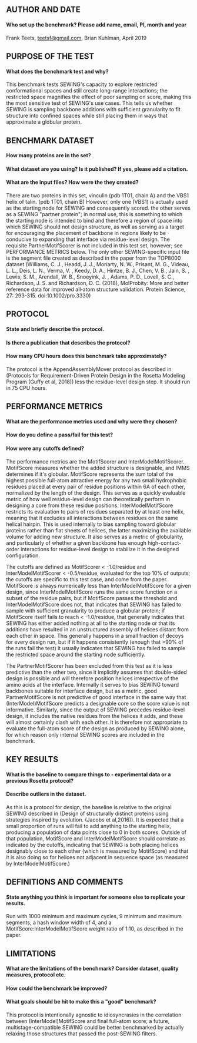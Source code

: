 ## AUTHOR AND DATE
#### Who set up the benchmark? Please add name, email, PI, month and year
Frank Teets, teetsf@gmail.com, Brian Kuhlman, April 2019

## PURPOSE OF THE TEST
#### What does the benchmark test and why?
This benchmark tests SEWING's capacity to explore restricted conformational spaces and still create long-range interactions; the restricted space magnifies the effect of poor sampling on score, making this the most sensitive test of SEWING's use cases. This tells us whether SEWING is sampling backbone additions with sufficient granularity to fit structure into confined spaces while still placing them in ways that approximate a globular protein. 


## BENCHMARK DATASET
#### How many proteins are in the set?
#### What dataset are you using? Is it published? If yes, please add a citation.
#### What are the input files? How were the they created?
There are two proteins in this set, vinculin (pdb 1T01, chain A) and the VBS1 helix of talin. (pdb 1T01, chain B) However, only one (VBS1) is actually used as the starting node for SEWING and consequently scored. the other serves as a SEWING "partner protein"; in normal use, this is something to which the starting node is intended to bind and therefore a region of space into which SEWING should not design structure, as well as serving as a target for encouraging the placement of backbone in regions likely to be conducive to expanding that interface via residue-level design. The requisite PartnerMotifScorer is not included in this test set, however; see PERFORMANCE METRICS below. The only other SEWING-specific input file is the segment file created as described in the paper from the TOP8000 dataset (Williams, C. J., Headd, J. J., Moriarty, N. W., Prisant, M. G., Videau, L. L., Deis, L. N., Verma, V. , Keedy, D. A., Hintze, B. J., Chen, V. B., Jain, S. , Lewis, S. M., Arendall, W. B., Snoeyink, J. , Adams, P. D., Lovell, S. C., Richardson, J. S. and Richardson, D. C. (2018), MolProbity: More and better reference data for improved all‐atom structure validation. Protein Science, 27: 293-315. doi:10.1002/pro.3330)

## PROTOCOL
#### State and briefly describe the protocol.
#### Is there a publication that describes the protocol?
#### How many CPU hours does this benchmark take approximately?
The protocol is the AppendAssemblyMover protocol as described in (Protocols for Requirement-Driven Protein Design in the Rosetta Modeling Program (Guffy et al, 2018)) less the residue-level design step. It should run in 75 CPU hours.


## PERFORMANCE METRICS
#### What are the performance metrics used and why were they chosen?
#### How do you define a pass/fail for this test?
#### How were any cutoffs defined?
The performance metrics are the MotifScorer and InterModelMotifScorer. MotifScore measures whether the added structure is designable, and IMMS determines if it's globular. MotifScore represents the sum total of the highest possible full-atom attractive energy for any two small hydrophobic residues placed at every pair of residue positions within 6A of each other, normalized by the length of the design. This serves as a quickly evaluable metric of how well residue-level design can theoretically perform in designing a core from these residue positions. InterModelMotifScore restricts its evaluation to pairs of residues separated by at least one helix, meaning that it excludes all interactions between residues on the same helical hairpin. This is used internally to bias sampling toward globular proteins rather than flat sheets of helices, the latter maximizing the available volume for adding new structure. It also serves as a metric of globularity, and particularly of whether a given backbone has enough high-contact-order interactions for residue-level design to stabilize it in the designed configuration.  

The cutoffs are defined as MotifScorer < -1.0/residue and InterModelMotifScorer < -0.5/residue, evaluated for the top 10% of outputs; the cutoffs are specific to this test case, and come from the paper. MotifScore is always numerically less than InterModelMotifScore for a given design, since InterModelMotifScore runs the same score function on a subset of the residue pairs, but if MotifScore passes the threshold and InterModelMotifScore does not, that indicates that SEWING has failed to sample with sufficient granularity to produce a globular protein; if MotifScore itself fails to reach < -1.0/residue, that generally indicates that SEWING has either added nothing at all to the starting node or that its additions have resulted in an unstructured assembly of helices distant from each other in space. This generally happens in a small fraction of decoys for every design run, but if it happens consistently (enough that >90% of the runs fail the test) it usually indicates that SEWING has failed to sample the restricted space around the starting node sufficiently.

The PartnerMotifScorer has been excluded from this test as it is less predictive than the other two, since it implicitly assumes that double-sided design is possible and will therefore position helices irrespective of the amino acids at the interface. Internally it serves to bias SEWING toward backbones suitable for interface design, but as a metric, good PartnerMotifScore is not predictive of good interface in the same way that (InterModel)MotifScore predicts a designable core so the score value is not informative. Similarly, since the output of SEWING precedes residue-level design, it includes the native residues from the helices it adds, and these will almost certainly clash with each other. It is therefore not appropriate to evaluate the full-atom score of the design as produced by SEWING alone, for which reason only internal SEWING scores are included in the benchmark.


## KEY RESULTS
#### What is the baseline to compare things to - experimental data or a previous Rosetta protocol?
#### Describe outliers in the dataset. 
As this is a protocol for design, the baseline is relative to the original SEWING described in (Design of structurally distinct proteins using strategies inspired by evolution. (Jacobs et al,2016)). It is expected that a small proportion of runs will fail to add anything to the starting helix, producing a population of data points close to 0 in both scores. Outside of that population, MotifScore and InterModelMotifScore should correlate as indicated by the cutoffs, indicating that SEWING is both placing helices designably close to each other (which is measured by MotifScore) and that it is also doing so for helices not adjacent in sequence space (as measured by InterModelMotifScore.) 

## DEFINITIONS AND COMMENTS
#### State anything you think is important for someone else to replicate your results. 
Run with 1000 minimum and maximum cycles, 9 minimum and maximum segments, a hash window width of 4, and a MotifScore:InterModelMotifScore weight ratio of 1:10, as described in the paper.

## LIMITATIONS
#### What are the limitations of the benchmark? Consider dataset, quality measures, protocol etc. 
#### How could the benchmark be improved?
#### What goals should be hit to make this a "good" benchmark?
This protocol is intentionally agnostic to idiosyncrasies in the correlation between (InterModel)MotifScore and final full-atom score; a future, multistage-compatible SEWING could be better benchmarked by actually relaxing those structures that passed the post-SEWING filters. 
